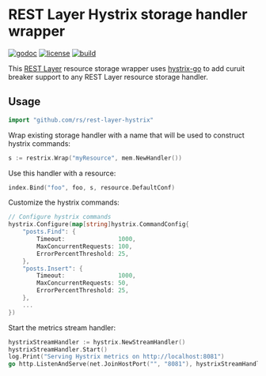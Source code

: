 # REST Layer Hystrix storage handler wrapper

[![godoc](http://img.shields.io/badge/godoc-reference-blue.svg?style=flat)](https://godoc.org/github.com/rs/rest-layer-hystrix) [![license](http://img.shields.io/badge/license-MIT-red.svg?style=flat)](https://raw.githubusercontent.com/rs/rest-layer-hystrix/master/LICENSE) [![build](https://img.shields.io/travis/rs/rest-layer-hystrix.svg?style=flat)](https://travis-ci.org/rs/rest-layer-hystrix)

This [REST Layer](https://github.com/rs/rest-layer) resource storage wrapper uses [hystrix-go](github.com/afex/hystrix-go) to add curuit breaker support to any REST Layer resource storage handler.

## Usage

```go
import "github.com/rs/rest-layer-hystrix"
```

Wrap existing storage handler with a name that will be used to construct hystrix commands:

```go
s := restrix.Wrap("myResource", mem.NewHandler())
```

Use this handler with a resource:

```go
index.Bind("foo", foo, s, resource.DefaultConf)
```

Customize the hystrix commands:

```go
// Configure hystrix commands
hystrix.Configure(map[string]hystrix.CommandConfig{
    "posts.Find": {
        Timeout:               1000,
        MaxConcurrentRequests: 100,
        ErrorPercentThreshold: 25,
    },
    "posts.Insert": {
        Timeout:               1000,
        MaxConcurrentRequests: 50,
        ErrorPercentThreshold: 25,
    },
    ...
})
```

Start the metrics stream handler:

```go
hystrixStreamHandler := hystrix.NewStreamHandler()
hystrixStreamHandler.Start()
log.Print("Serving Hystrix metrics on http://localhost:8081")
go http.ListenAndServe(net.JoinHostPort("", "8081"), hystrixStreamHandler)
```